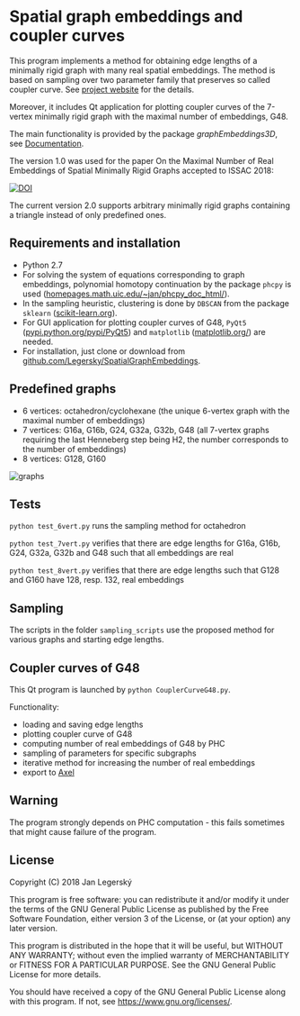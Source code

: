 # Spatial graph embeddings and coupler curves

This program implements a method for obtaining edge lengths of a minimally rigid graph with many real spatial embeddings.
The method is based on sampling over two parameter family that preserves so called coupler curve.
See [project website](http://jan.legersky.cz/project/spatialgraphembeddings/) for the details.

Moreover, it includes Qt application for plotting coupler curves
of the 7-vertex minimally rigid graph with the maximal number of embeddings, G48.

The main functionality is provided by the package *graphEmbeddings3D*, see [Documentation](http://jan.legersky.cz/public_files/spatialGraphEmbeddings/documentation/).

The version 1.0 was used for the paper On the Maximal Number of Real Embeddings of Spatial Minimally Rigid Graphs accepted to ISSAC 2018:

[![DOI](https://zenodo.org/badge/DOI/10.5281/zenodo.1244023.svg)](https://doi.org/10.5281/zenodo.1244023)

The current version 2.0 supports arbitrary minimally rigid graphs containing a triangle instead of only predefined ones.

## Requirements and installation
  * Python 2.7
  * For solving the system of equations corresponding to graph embeddings, polynomial homotopy continuation by the package `phcpy` is used
  ([homepages.math.uic.edu/~jan/phcpy_doc_html/](http://homepages.math.uic.edu/~jan/phcpy_doc_html/)).
  * In the sampling heuristic, clustering is done by `DBSCAN` from the package `sklearn` ([scikit-learn.org](http://scikit-learn.org/stable/install.html)).
  * For GUI application for plotting coupler curves of G48, `PyQt5` ([pypi.python.org/pypi/PyQt5](https://pypi.python.org/pypi/PyQt5)) and `matplotlib` ([matplotlib.org/](https://matplotlib.org/)) are needed.
  * For installation, just clone or download from [github.com/Legersky/SpatialGraphEmbeddings](https://github.com/Legersky/SpatialGraphEmbeddings).

## Predefined graphs
  * 6 vertices: octahedron/cyclohexane (the unique 6-vertex graph with the maximal number of embeddings)
  * 7 vertices: G16a, G16b, G24, G32a, G32b, G48 (all 7-vertex graphs requiring the last Henneberg step being H2,
  the number corresponds to the number of embeddings)
  * 8 vertices: G128, G160

![graphs](http://jan.legersky.cz/public_files/spatialGraphEmbeddings/graphs_7and8vert.png "Supported graphs with 7 and 8 vertices")


## Tests
`python test_6vert.py` runs the sampling method for octahedron

`python test_7vert.py` verifies that there are edge lengths for G16a, G16b, G24, G32a, G32b and G48 such that all embeddings are real

`python test_8vert.py` verifies that there are edge lengths such that G128 and G160 have 128, resp. 132, real embeddings 

## Sampling
The scripts in the folder `sampling_scripts` use the proposed method for various graphs and starting edge lengths.

## Coupler curves of G48
This Qt program is launched by `python CouplerCurveG48.py`.

Functionality:
  * loading and saving edge lengths
  * plotting coupler curve of G48
  * computing number of real embeddings of G48 by PHC
  * sampling of parameters for specific subgraphs
  * iterative method for increasing the number of real embeddings
  * export to [Axel](http://axel.inria.fr/)

## Warning
The program strongly depends on PHC computation - this fails sometimes that might cause failure of the program.

## License
Copyright (C) 2018 Jan Legerský

This program is free software: you can redistribute it and/or modify
it under the terms of the GNU General Public License as published by
the Free Software Foundation, either version 3 of the License, or
(at your option) any later version.

This program is distributed in the hope that it will be useful,
but WITHOUT ANY WARRANTY; without even the implied warranty of
MERCHANTABILITY or FITNESS FOR A PARTICULAR PURPOSE.  See the
GNU General Public License for more details.

You should have received a copy of the GNU General Public License
along with this program.  If not, see <https://www.gnu.org/licenses/>.
